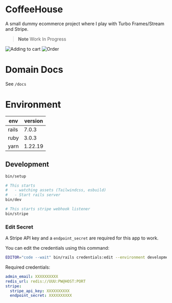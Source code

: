 # CoffeeHouse

A small dummy ecommerce project where I play with Turbo Frames/Stream and Stripe.

> **Note**
> Work In Progress

![Adding to cart](docs/01_opt.gif)
![Order](docs/02_opt.gif)

# Domain Docs

See `/docs`

# Environment

| env   | version |
| ----- | ------- |
| rails | 7.0.3   |
| ruby  | 3.0.3   |
| yarn  | 1.22.19 |

## Development

```bash
bin/setup

# This starts
#   - watching assets (Tailwindcss, esbuild)
#   - Start rails server
bin/dev

# This starts stripe webhook listener
bin/stripe
```

### Edit Secret

A Stripe API key and a `endpoint_secret` are required for this app to work.

You can edit the credentials using this command:

```bash
EDITOR="code --wait" bin/rails credentials:edit --environment development
```

Required credentials:

```yaml
admin_email: XXXXXXXXXX
redis_url: redis://UUU:PW@HOST:PORT
stripe:
  stripe_api_key: XXXXXXXXXX
  endpoint_secret: XXXXXXXXXX
```
